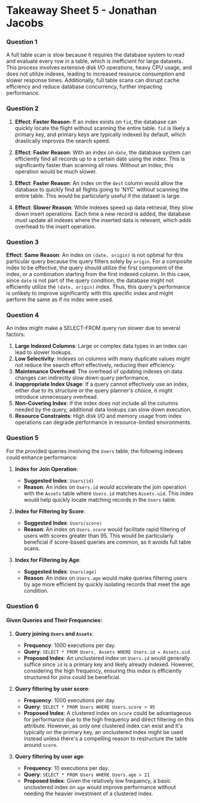 # Takeaway Sheet 5 - Jonathan Jacobs

### Question 1
A full table scan is slow because it requires the database system to read and evaluate every row in a table, which is inefficient for large datasets. This process involves extensive disk I/O operations, heavy CPU usage, and does not utilize indexes, leading to increased resource consumption and slower response times. Additionally, full table scans can disrupt cache efficiency and reduce database concurrency, further impacting performance.


### Question 2

1. **Effect**: **Faster**
   **Reason**: If an index exists on `fid`, the database can quickly locate the flight without scanning the entire table. `fid` is likely a primary key, and primary keys are typically indexed by default, which drastically improves the search speed.

2. **Effect**: **Faster**
   **Reason**: With an index on `date`, the database system can efficiently find all records up to a certain date using the index. This is significantly faster than scanning all rows. Without an index, this operation would be much slower.

3. **Effect**: **Faster**
   **Reason**: An index on the `dest` column would allow the database to quickly find all flights going to 'NYC' without scanning the entire table. This would be particularly useful if the dataset is large.

4. **Effect**: **Slower**
   **Reason**: While indexes speed up data retrieval, they slow down insert operations. Each time a new record is added, the database must update all indexes where the inserted data is relevant, which adds overhead to the insert operation.


### Question 3

**Effect**: **Same**
**Reason**: An index on `(date, origin)` is not optimal for this particular query because the query filters solely by `origin`. For a composite index to be effective, the query should utilize the first component of the index, or a combination starting from the first indexed column. In this case, since `date` is not part of the query condition, the database might not efficiently utilize the `(date, origin)` index. Thus, this query's performance is unlikely to improve significantly with this specific index and might perform the same as if no index were used.


### Question 4

An index might make a SELECT-FROM query run slower due to several factors:
1. **Large Indexed Columns**: Large or complex data types in an index can lead to slower lookups.
2. **Low Selectivity**: Indexes on columns with many duplicate values might not reduce the search effort effectively, reducing their efficiency.
3. **Maintenance Overhead**: The overhead of updating indexes on data changes can indirectly slow down query performance.
4. **Inappropriate Index Usage**: If a query cannot effectively use an index, either due to its structure or the query planner's choice, it might introduce unnecessary overhead.
5. **Non-Covering Index**: If the index does not include all the columns needed by the query, additional data lookups can slow down execution.
6. **Resource Constraints**: High disk I/O and memory usage from index operations can degrade performance in resource-limited environments.


### Question 5

For the provided queries involving the `Users` table, the following indexes could enhance performance:
1. **Index for Join Operation**:
   - **Suggested Index**: `Users(id)`
   - **Reason**: An index on `Users.id` would accelerate the join operation with the `Assets` table where `Users.id` matches `Assets.uid`. This index would help quickly locate matching records in the `Users` table.

2. **Index for Filtering by Score**:
   - **Suggested Index**: `Users(score)`
   - **Reason**: An index on `Users.score` would facilitate rapid filtering of users with scores greater than 95. This would be particularly beneficial if score-based queries are common, as it avoids full table scans.

3. **Index for Filtering by Age**:
   - **Suggested Index**: `Users(age)`
   - **Reason**: An index on `Users.age` would make queries filtering users by age more efficient by quickly isolating records that meet the age condition.


### Question 6

#### Given Queries and Their Frequencies:
1. **Query joining `Users` and `Assets`**:
   - **Frequency**: 1000 executions per day.
   - **Query**: `SELECT * FROM Users, Assets WHERE Users.id = Assets.uid`
   - **Proposed Index**: An unclustered index on `Users.id` would generally suffice since `id` is a primary key and likely already indexed. However, considering the high frequency, ensuring this index is efficiently structured for joins could be beneficial.

2. **Query filtering by user score**:
   - **Frequency**: 1000 executions per day.
   - **Query**: `SELECT * FROM Users WHERE Users.score > 95`
   - **Proposed Index**: A clustered index on `score` could be advantageous for performance due to the high frequency and direct filtering on this attribute. However, as only one clustered index can exist and it's typically on the primary key, an unclustered index might be used instead unless there's a compelling reason to restructure the table around `score`.

3. **Query filtering by user age**:
   - **Frequency**: 10 executions per day.
   - **Query**: `SELECT * FROM Users WHERE Users.age > 21`
   - **Proposed Index**: Given the relatively low frequency, a basic unclustered index on `age` would improve performance without needing the heavier investment of a clustered index.

